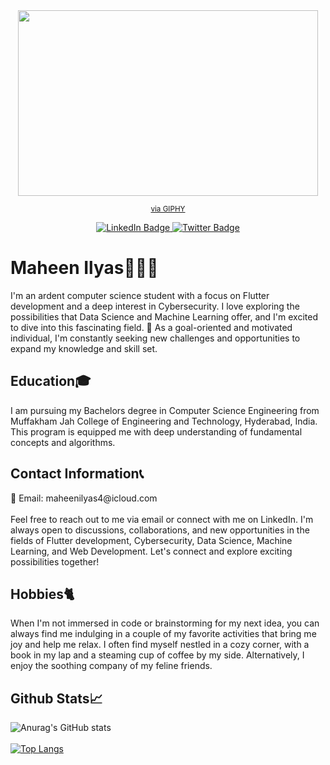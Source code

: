 <div id="header" align="center">
      <img
        src="https://media.giphy.com/media/zSz2KsgySmfjbb8NJS/giphy.gif"
        width="480"
        height="297"
        frameBorder="0"
        class="giphy-embed"
        allowFullScreen
      />
      <p>
        <sup
          ><a
            href="https://giphy.com/stickers/welcome-lettering-jhorimotion-zSz2KsgySmfjbb8NJS"
            >via GIPHY</a
          ></sup
        >
      </p>
      <div id="badges">
        <a href="https://www.linkedin.com/in/maheen-ilyas-995582227">
          <img
            src="https://img.shields.io/badge/LinkedIn-blue?style=for-the-badge&logo=linkedin&logoColor=white"
            alt="LinkedIn Badge"
          />
        </a>
        <a href="https://www.twitter.com/mahilyas05">
          <img
            src="https://img.shields.io/badge/Twitter-blue?style=for-the-badge&logo=twitter&logoColor=white"
            alt="Twitter Badge"
          />
        </a>
      </div>
    </div>
    <div>
      <h1>Maheen Ilyas👩🏽‍💻</h1>
      <p>
        I'm an ardent computer science student with a focus on Flutter
        development and a deep interest in Cybersecurity. I love exploring the
        possibilities that Data Science and Machine Learning offer, and I'm
        excited to dive into this fascinating field. 🌱 As a goal-oriented and 
	motivated individual, I'm constantly seeking new challenges and 
	opportunities to expand my knowledge and skill set.
      </p>
      <h2>Education🎓</h2>
      <p>
        I am pursuing my Bachelors degree in Computer Science Engineering from
        Muffakham Jah College of Engineering and Technology, Hyderabad, India.
        This program is equipped me with deep understanding of fundamental
        concepts and algorithms.
      </p>
      <h2>Contact Information📞</h2>
      <p>
        📧 Email: maheenilyas4@icloud.com 
	<br>
        <br>
        Feel free to reach out to me via email or connect with me on LinkedIn.
        I'm always open to discussions, collaborations, and new opportunities in
        the fields of Flutter development, Cybersecurity, Data Science, Machine
        Learning, and Web Development. Let's connect and explore exciting
        possibilities together!
      </p>
      <h2>Hobbies🐈</h2>
      <p>
        When I'm not immersed in code or brainstorming for my next idea, you can
        always find me indulging in a couple of my favorite activities that
        bring me joy and help me relax. I often find myself nestled in a cozy
        corner, with a book in my lap and a steaming cup of coffee by my side.
        Alternatively, I enjoy the soothing company of my feline friends.
      </p>
	<h2>Github Stats📈</h2>
    </div>


![Anurag's GitHub stats](https://github-readme-stats.vercel.app/api?username=Maheen-Ilyas&show_icons=true&theme=dracula&bg_color=00000000)
  <br>
  <br>
[![Top Langs](https://github-readme-stats.vercel.app/api/top-langs/?username=Maheen-Ilyas&hide=cmake&langs_count=7&size_weight=0.5&count_weight=0.5&theme=dracula&bg_color=00000000)](https://github.com/anuraghazra/github-readme-stats)
 

